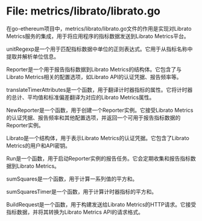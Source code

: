 # File: metrics/librato/librato.go

在go-ethereum项目中，metrics/librato/librato.go文件的作用是实现对Librato Metrics服务的集成，用于将应用程序的指标数据发送到Librato Metrics平台。

unitRegexp是一个用于匹配指标数据中单位的正则表达式。它用于从指标名称中提取并解析单位信息。

Reporter是一个用于报告指标数据到Librato Metrics的结构体。它包含了与Librato Metrics相关的配置选项，如Librato API的认证凭据、报告频率等。

translateTimerAttributes是一个函数，用于翻译计时器指标的属性。它将计时器的总计、平均值和标准偏差翻译为对应的Librato Metrics属性。

NewReporter是一个函数，用于创建一个Reporter实例。它接受Librato Metrics的认证凭据、报告频率和其他配置选项，并返回一个可用于报告指标数据的Reporter实例。

Librato是一个结构体，用于表示Librato Metrics的认证凭据。它包含了Librato Metrics的用户和API密钥。

Run是一个函数，用于启动Reporter实例的报告任务。它会定期收集和报告指标数据到Librato Metrics。

sumSquares是一个函数，用于计算一系列值的平方和。

sumSquaresTimer是一个函数，用于计算计时器指标的平方和。

BuildRequest是一个函数，用于构建发送给Librato Metrics的HTTP请求。它接受指标数据，并将其转换为Librato Metrics API的请求格式。

